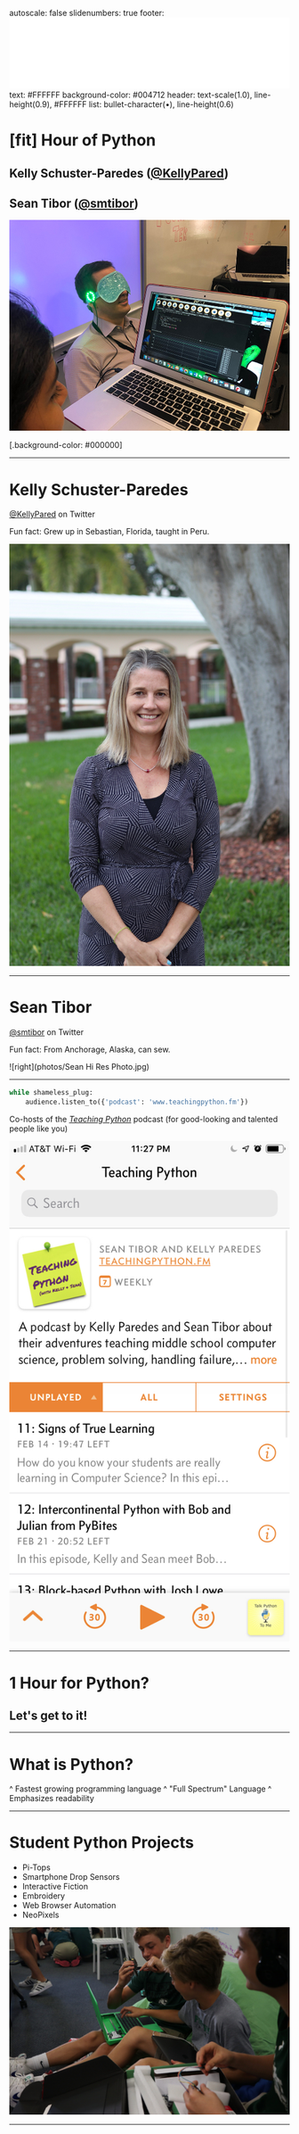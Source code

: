 autoscale: false
slidenumbers: true
footer: ![inline 50%](photos/Innovation_Institute_white_transparent.png)
text: #FFFFFF
background-color: #004712
header: text-scale(1.0), line-height(0.9), #FFFFFF
list: bullet-character(•), line-height(0.6)


<!--
Hour of Python Presentation
Pine Crest School
Innovation Institute 2019
For use with DeckSet 2.0
-->

# [fit] Hour of Python
## Kelly Schuster-Paredes ([@KellyPared](https://twitter.com/KellyPared))
## Sean Tibor ([@smtibor](https://twitter.com/smtibor))

![](photos/dilnaam_stress_mask.jpg)

[.background-color: #000000]

---

# Kelly Schuster-Paredes
[@KellyPared](https://twitter.com/KellyPared) on Twitter

Fun fact: Grew up in Sebastian, Florida, taught in Peru.

![left](photos/kelly.jpg)

---

# Sean Tibor
[@smtibor](https://twitter.com/smtibor) on Twitter

Fun fact: From Anchorage, Alaska, can sew.

![right](photos/Sean Hi Res Photo.jpg)

---

```python
while shameless_plug:
    audience.listen_to({'podcast': 'www.teachingpython.fm'})
```

Co-hosts of the [*Teaching Python*](https://www.teachingpython.fm) podcast
(for good-looking and talented people like you)

![right fit](photos/teaching_python.jpg)

---

# 1 Hour for Python?
## Let's get to it!

---

# What is Python?

^ Fastest growing programming language
^ "Full Spectrum" Language
^ Emphasizes readability

--- 

# Student Python Projects

- Pi-Tops
- Smartphone Drop Sensors
- Interactive Fiction
- Embroidery
- Web Browser Automation
- NeoPixels

![](photos/nate_dean_pitop.jpg)

---